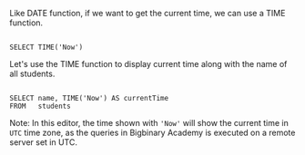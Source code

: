 Like DATE function, if we want to get the current time, we can use a TIME function.

<codeblock language="sql" dbName="students1.db" type="lesson" cache="false">
<code>
SELECT TIME('Now')
</code>
</codeblock>

Let's use the TIME function to display current time along with the name of all students.

<codeblock language="sql" dbName="students1.db" type="lesson" cache="false">
<code>
SELECT name, TIME('Now') AS currentTime
FROM   students
</code>
</codeblock>

Note: In this editor, the time shown with `'Now'` will show the current time in `UTC` time zone, as the queries in Bigbinary Academy is executed on a remote server set in UTC.
